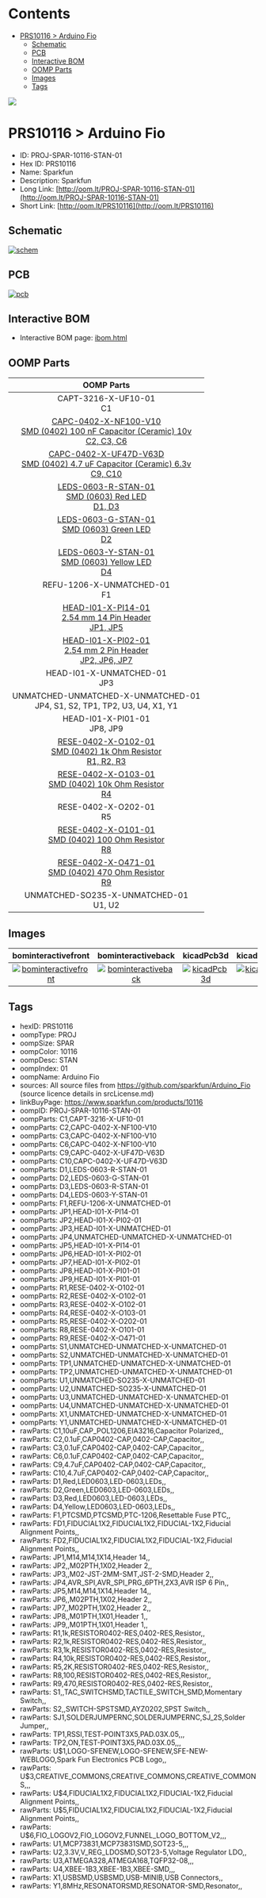 



Contents
========

* [PRS10116 > Arduino Fio](#prs10116--arduino-fio)
	* [Schematic](#schematic)
	* [PCB](#pcb)
	* [Interactive BOM](#interactive-bom)
	* [OOMP Parts](#oomp-parts)
	* [Images](#images)
	* [Tags](#tags)
  
![][im]
# PRS10116 > Arduino Fio

- ID: PROJ-SPAR-10116-STAN-01
- Hex ID: PRS10116
- Name: Sparkfun
- Description: Sparkfun
- Long Link: [http://oom.lt/PROJ-SPAR-10116-STAN-01](http://oom.lt/PROJ-SPAR-10116-STAN-01)
- Short Link: [http://oom.lt/PRS10116](http://oom.lt/PRS10116)

## Schematic
  
[![schem](eagleSchemImage.png)](eagleSchemImage.png)
## PCB
  
[![pcb](eagleImage.png)](eagleImage.png)
## Interactive BOM

- Interactive BOM page: [ibom.html](https://htmlpreview.github.io/?https://github.com/oomlout/oomlout_OOMP_projects/blob/main/PROJ-SPAR-10116-STAN-01/kicad/bom/ibom.html)

## OOMP Parts
  

|OOMP Parts|
| :---: |
|CAPT-3216-X-UF10-01<BR>C1|
|[CAPC-0402-X-NF100-V10<br> SMD (0402) 100 nF Capacitor (Ceramic) 10v<br> C2, C3, C6](https://github.com/oomlout/oomlout_OOMP_parts/tree/main/CAPC-0402-X-NF100-V10/)|
|[CAPC-0402-X-UF47D-V63D<br> SMD (0402) 4.7 uF Capacitor (Ceramic) 6.3v<br> C9, C10](https://github.com/oomlout/oomlout_OOMP_parts/tree/main/CAPC-0402-X-UF47D-V63D/)|
|[LEDS-0603-R-STAN-01<br> SMD (0603) Red LED<br> D1, D3](https://github.com/oomlout/oomlout_OOMP_parts/tree/main/LEDS-0603-R-STAN-01/)|
|[LEDS-0603-G-STAN-01<br> SMD (0603) Green LED<br> D2](https://github.com/oomlout/oomlout_OOMP_parts/tree/main/LEDS-0603-G-STAN-01/)|
|[LEDS-0603-Y-STAN-01<br> SMD (0603) Yellow LED<br> D4](https://github.com/oomlout/oomlout_OOMP_parts/tree/main/LEDS-0603-Y-STAN-01/)|
|REFU-1206-X-UNMATCHED-01<BR>F1|
|[HEAD-I01-X-PI14-01<br> 2.54 mm 14 Pin Header<br> JP1, JP5](https://github.com/oomlout/oomlout_OOMP_parts/tree/main/HEAD-I01-X-PI14-01/)|
|[HEAD-I01-X-PI02-01<br> 2.54 mm 2 Pin Header<br> JP2, JP6, JP7](https://github.com/oomlout/oomlout_OOMP_parts/tree/main/HEAD-I01-X-PI02-01/)|
|HEAD-I01-X-UNMATCHED-01<BR>JP3|
|UNMATCHED-UNMATCHED-X-UNMATCHED-01<BR>JP4, S1, S2, TP1, TP2, U3, U4, X1, Y1|
|HEAD-I01-X-PI01-01<BR>JP8, JP9|
|[RESE-0402-X-O102-01<br> SMD (0402) 1k Ohm Resistor<br> R1, R2, R3](https://github.com/oomlout/oomlout_OOMP_parts/tree/main/RESE-0402-X-O102-01/)|
|[RESE-0402-X-O103-01<br> SMD (0402) 10k Ohm Resistor<br> R4](https://github.com/oomlout/oomlout_OOMP_parts/tree/main/RESE-0402-X-O103-01/)|
|RESE-0402-X-O202-01<BR>R5|
|[RESE-0402-X-O101-01<br> SMD (0402) 100 Ohm Resistor<br> R8](https://github.com/oomlout/oomlout_OOMP_parts/tree/main/RESE-0402-X-O101-01/)|
|[RESE-0402-X-O471-01<br> SMD (0402) 470 Ohm Resistor<br> R9](https://github.com/oomlout/oomlout_OOMP_parts/tree/main/RESE-0402-X-O471-01/)|
|UNMATCHED-SO235-X-UNMATCHED-01<BR>U1, U2|

## Images
  
  

|bominteractivefront|bominteractiveback|kicadPcb3d|kicadPcb3dFront|kicadPcb3dBack|eagleImage|eagleSchemImage|pcbdraw|pcbdrawback|
| :---: | :---: | :---: | :---: | :---: | :---: | :---: | :---: | :---: |
|[![bominteractivefront](bomFront_140.png)](bomFront.png)|[![bominteractiveback](bomBack_140.png)](bomBack.png)|[![kicadPcb3d](kicadPcb3d_140.png)](kicadPcb3d.png)|[![kicadPcb3dFront](kicadPcb3dFront_140.png)](kicadPcb3dFront.png)|[![kicadPcb3dBack](kicadPcb3dBack_140.png)](kicadPcb3dBack.png)|[![eagleImage](eagleImage_140.png)](eagleImage.png)|[![eagleSchemImage](eagleSchemImage_140.png)](eagleSchemImage.png)|[![pcbdraw](pcbdraw_140.png)](pcbdraw.png)|[![pcbdrawback](pcbdrawBack_140.png)](pcbdrawBack.png)|

## Tags

- hexID: PRS10116
- oompType: PROJ
- oompSize: SPAR
- oompColor: 10116
- oompDesc: STAN
- oompIndex: 01
- oompName: Arduino Fio
- sources: All source files from https://github.com/sparkfun/Arduino_Fio (source licence details in srcLicense.md)
- linkBuyPage: https://www.sparkfun.com/products/10116
- oompID: PROJ-SPAR-10116-STAN-01
- oompParts: C1,CAPT-3216-X-UF10-01
- oompParts: C2,CAPC-0402-X-NF100-V10
- oompParts: C3,CAPC-0402-X-NF100-V10
- oompParts: C6,CAPC-0402-X-NF100-V10
- oompParts: C9,CAPC-0402-X-UF47D-V63D
- oompParts: C10,CAPC-0402-X-UF47D-V63D
- oompParts: D1,LEDS-0603-R-STAN-01
- oompParts: D2,LEDS-0603-G-STAN-01
- oompParts: D3,LEDS-0603-R-STAN-01
- oompParts: D4,LEDS-0603-Y-STAN-01
- oompParts: F1,REFU-1206-X-UNMATCHED-01
- oompParts: JP1,HEAD-I01-X-PI14-01
- oompParts: JP2,HEAD-I01-X-PI02-01
- oompParts: JP3,HEAD-I01-X-UNMATCHED-01
- oompParts: JP4,UNMATCHED-UNMATCHED-X-UNMATCHED-01
- oompParts: JP5,HEAD-I01-X-PI14-01
- oompParts: JP6,HEAD-I01-X-PI02-01
- oompParts: JP7,HEAD-I01-X-PI02-01
- oompParts: JP8,HEAD-I01-X-PI01-01
- oompParts: JP9,HEAD-I01-X-PI01-01
- oompParts: R1,RESE-0402-X-O102-01
- oompParts: R2,RESE-0402-X-O102-01
- oompParts: R3,RESE-0402-X-O102-01
- oompParts: R4,RESE-0402-X-O103-01
- oompParts: R5,RESE-0402-X-O202-01
- oompParts: R8,RESE-0402-X-O101-01
- oompParts: R9,RESE-0402-X-O471-01
- oompParts: S1,UNMATCHED-UNMATCHED-X-UNMATCHED-01
- oompParts: S2,UNMATCHED-UNMATCHED-X-UNMATCHED-01
- oompParts: TP1,UNMATCHED-UNMATCHED-X-UNMATCHED-01
- oompParts: TP2,UNMATCHED-UNMATCHED-X-UNMATCHED-01
- oompParts: U1,UNMATCHED-SO235-X-UNMATCHED-01
- oompParts: U2,UNMATCHED-SO235-X-UNMATCHED-01
- oompParts: U3,UNMATCHED-UNMATCHED-X-UNMATCHED-01
- oompParts: U4,UNMATCHED-UNMATCHED-X-UNMATCHED-01
- oompParts: X1,UNMATCHED-UNMATCHED-X-UNMATCHED-01
- oompParts: Y1,UNMATCHED-UNMATCHED-X-UNMATCHED-01
- rawParts: C1,10uF,CAP_POL1206,EIA3216,Capacitor Polarized,,
- rawParts: C2,0.1uF,CAP0402-CAP,0402-CAP,Capacitor,,
- rawParts: C3,0.1uF,CAP0402-CAP,0402-CAP,Capacitor,,
- rawParts: C6,0.1uF,CAP0402-CAP,0402-CAP,Capacitor,,
- rawParts: C9,4.7uF,CAP0402-CAP,0402-CAP,Capacitor,,
- rawParts: C10,4.7uF,CAP0402-CAP,0402-CAP,Capacitor,,
- rawParts: D1,Red,LED0603,LED-0603,LEDs,,
- rawParts: D2,Green,LED0603,LED-0603,LEDs,,
- rawParts: D3,Red,LED0603,LED-0603,LEDs,,
- rawParts: D4,Yellow,LED0603,LED-0603,LEDs,,
- rawParts: F1,PTCSMD,PTCSMD,PTC-1206,Resettable Fuse PTC,,
- rawParts: FD1,FIDUCIAL1X2,FIDUCIAL1X2,FIDUCIAL-1X2,Fiducial Alignment Points,,
- rawParts: FD2,FIDUCIAL1X2,FIDUCIAL1X2,FIDUCIAL-1X2,Fiducial Alignment Points,,
- rawParts: JP1,M14,M14,1X14,Header 14,,
- rawParts: JP2,,M02PTH,1X02,Header 2,,
- rawParts: JP3,,M02-JST-2MM-SMT,JST-2-SMD,Header 2,,
- rawParts: JP4,AVR_SPI,AVR_SPI_PRG_6PTH,2X3,AVR ISP 6 Pin,,
- rawParts: JP5,M14,M14,1X14,Header 14,,
- rawParts: JP6,,M02PTH,1X02,Header 2,,
- rawParts: JP7,,M02PTH,1X02,Header 2,,
- rawParts: JP8,,M01PTH,1X01,Header 1,,
- rawParts: JP9,,M01PTH,1X01,Header 1,,
- rawParts: R1,1k,RESISTOR0402-RES,0402-RES,Resistor,,
- rawParts: R2,1k,RESISTOR0402-RES,0402-RES,Resistor,,
- rawParts: R3,1k,RESISTOR0402-RES,0402-RES,Resistor,,
- rawParts: R4,10k,RESISTOR0402-RES,0402-RES,Resistor,,
- rawParts: R5,2K,RESISTOR0402-RES,0402-RES,Resistor,,
- rawParts: R8,100,RESISTOR0402-RES,0402-RES,Resistor,,
- rawParts: R9,470,RESISTOR0402-RES,0402-RES,Resistor,,
- rawParts: S1,,TAC_SWITCHSMD,TACTILE_SWITCH_SMD,Momentary Switch,,
- rawParts: S2,,SWITCH-SPSTSMD,AYZ0202,SPST Switch,,
- rawParts: SJ1,SOLDERJUMPERNC,SOLDERJUMPERNC,SJ_2S,Solder Jumper,,
- rawParts: TP1,RSSI,TEST-POINT3X5,PAD.03X.05,,,
- rawParts: TP2,ON,TEST-POINT3X5,PAD.03X.05,,,
- rawParts: U$1,LOGO-SFENEW,LOGO-SFENEW,SFE-NEW-WEBLOGO,Spark Fun Electronics PCB Logo,,
- rawParts: U$3,CREATIVE_COMMONS,CREATIVE_COMMONS,CREATIVE_COMMONS,,,
- rawParts: U$4,FIDUCIAL1X2,FIDUCIAL1X2,FIDUCIAL-1X2,Fiducial Alignment Points,,
- rawParts: U$5,FIDUCIAL1X2,FIDUCIAL1X2,FIDUCIAL-1X2,Fiducial Alignment Points,,
- rawParts: U$6,FIO_LOGOV2,FIO_LOGOV2,FUNNEL_LOGO_BOTTOM_V2,,,
- rawParts: U1,MCP73831,MCP73831SMD,SOT23-5,,,
- rawParts: U2,3.3V,V_REG_LDOSMD,SOT23-5,Voltage Regulator LDO,,
- rawParts: U3,ATMEGA328,ATMEGA168,TQFP32-08,,,
- rawParts: U4,XBEE-1B3,XBEE-1B3,XBEE-SMD,,,
- rawParts: X1,USBSMD,USBSMD,USB-MINIB,USB Connectors,,
- rawParts: Y1,8MHz,RESONATORSMD,RESONATOR-SMD,Resonator,,



[im]: kicadPcb3d_450.png
